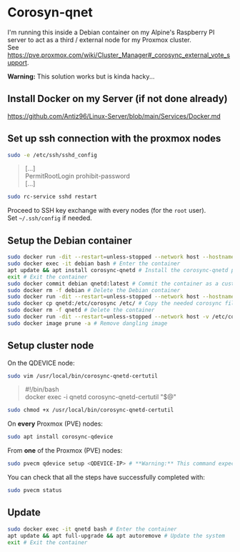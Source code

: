 # Corosyn-qnet

I'm running this inside a Debian container on my Alpine's Raspberry PI server to act as a third / external node for my Proxmox cluster.  
See <https://pve.proxmox.com/wiki/Cluster_Manager#_corosync_external_vote_support>.

**Warning:** This solution works but is kinda hacky...

## Install Docker on my Server (if not done already)

<https://github.com/Antiz96/Linux-Server/blob/main/Services/Docker.md>

## Set up ssh connection with the proxmox nodes

```bash
sudo -e /etc/ssh/sshd_config
```

> [...]  
> PermitRootLogin prohibit-password  
> [...]

```bash
sudo rc-service sshd restart
```

Proceed to SSH key exchange with every nodes (for the `root` user).  
Set `~/.ssh/config` if needed.

## Setup the Debian container

```bash
sudo docker run -dit --restart=unless-stopped --network host --hostname debian --name debian debian:bookworm-slim bash # Pull and run a Debian container
sudo docker exec -it debian bash # Enter the container
apt update && apt install corosync-qnetd # Install the corosync-qnetd package
exit # Exit the container
sudo docker commit debian qnetd:latest # Commit the container as a custom image
sudo docker rm -f debian # Delete the Debian container
sudo docker run -dit --restart=unless-stopped --network host --hostname qnetd --name qnetd qnetd corosync-qnetd -f # Run the custom container once to retrieve the corosync files from the host
sudo docker cp qnetd:/etc/corosync /etc/ # Copy the needed corosync files to host
sudo docker rm -f qnetd # Delete the container
sudo docker run -dit --restart=unless-stopped --network host -v /etc/corosync:/etc/corosync -v /tmp:/tmp --hostname qnetd --name qnetd qnetd corosync-qnetd -f # Run the custom container with the proper volume mapping
sudo docker image prune -a # Remove dangling image
```

## Setup cluster node

On the QDEVICE node:

```bash
sudo vim /usr/local/bin/corosync-qnetd-certutil
```

> #!/bin/bash  
> docker exec -i qnetd corosync-qnetd-certutil "$@"

```bash
sudo chmod +x /usr/local/bin/corosync-qnetd-certutil
```

On **every** Proxmox (PVE) nodes:

```bash
sudo apt install corosync-qdevice
```

From **one** of the Proxmox (PVE) nodes:

```bash
sudo pvecm qdevice setup <QDEVICE-IP> # **Warning:** This command expects **all** nodes to use the default 22 SSH port
```

You can check that all the steps have successfully completed with:

```bash
sudo pvecm status
```

## Update

```bash
sudo docker exec -it qnetd bash # Enter the container
apt update && apt full-upgrade && apt autoremove # Update the system
exit # Exit the container
```
